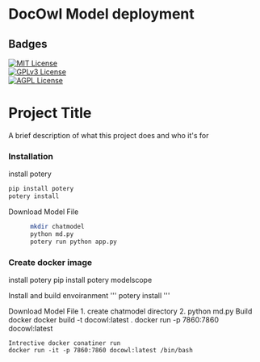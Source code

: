 # DocOwl Model deployment
## Badges  
[![MIT License](https://img.shields.io/badge/License-MIT-green.svg)](https://choosealicense.com/licenses/mit/)  
[![GPLv3 License](https://img.shields.io/badge/License-GPL%20v3-yellow.svg)](https://choosealicense.com/licenses/gpl-3.0/)  
[![AGPL License](https://img.shields.io/badge/license-AGPL-blue.svg)](https://choosealicense.com/licenses/gpl-3.0/)  

# Project Title  
A brief description of what this project does and who it's for  


### Installation
  install potery
  ~~~bash  
  pip install potery
  potery install 
  
~~~ 
  Download Model File
  ~~~bash  
        mkdir chatmodel
        python md.py
        potery run python app.py
  ~~~ 


### Create docker image  
  install potery
     pip install potery modelscope 


  
Install and build envoiranment
    ''' potery install '''


  Download Model File
        1. create chatmodel directory
        2. python md.py
    Build docker
    docker build -t docowl:latest .
    docker run -p 7860:7860 docowl:latest

    Intrective docker conatiner run
    docker run -it -p 7860:7860 docowl:latest /bin/bash

